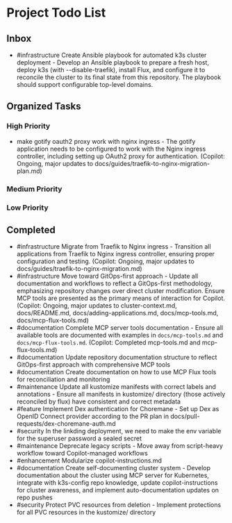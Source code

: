 # Project Todo List

## Inbox
<!-- Add new tasks here for Copilot to organize -->
- #infrastructure Create Ansible playbook for automated k3s cluster deployment - Develop an Ansible playbook to prepare a fresh host, deploy k3s (with --disable-traefik), install Flux, and configure it to reconcile the cluster to its final state from this repository. The playbook should support configurable top-level domains.

## Organized Tasks
<!-- Copilot will maintain this section -->

### High Priority
<!-- Critical bugs and important features -->
- make gotify oauth2 proxy work with nginx ingress - The gotify application needs to be configured to work with the Nginx ingress controller, including setting up OAuth2 proxy for authentication. (Copilot: Ongoing, major updates to docs/guides/traefik-to-nginx-migration-plan.md)

### Medium Priority
<!-- Enhancements and improvements -->

### Low Priority
<!-- Nice-to-haves and maintenance tasks -->

<!-- ## In Progress -->
<!-- Tasks currently being worked on -->

## Completed
<!-- Finished tasks -->
- #infrastructure Migrate from Traefik to Nginx ingress - Transition all applications from Traefik to Nginx ingress controller, ensuring proper configuration and testing. (Copilot: Ongoing, major updates to docs/guides/traefik-to-nginx-migration.md)
- #infrastructure Move toward GitOps-first approach - Update all documentation and workflows to reflect a GitOps-first methodology, emphasizing repository changes over direct cluster modification. Ensure MCP tools are presented as the primary means of interaction for Copilot. (Copilot: Ongoing, major updates to cluster-context.md, docs/README.md, docs/adding-applications.md, docs/mcp-tools.md, docs/mcp-flux-tools.md)
- #documentation Complete MCP server tools documentation - Ensure all available tools are documented with examples in `docs/mcp-tools.md` and `docs/mcp-flux-tools.md`. (Copilot: Completed mcp-tools.md and mcp-flux-tools.md)
- #documentation Update repository documentation structure to reflect GitOps-first approach with comprehensive MCP tools
- #documentation Create documentation on how to use MCP Flux tools for reconciliation and monitoring
- #maintenance Update all kustomize manifests with correct labels and annotations - Ensure all manifests in kustomize/ directory (those actively reconciled by flux) have consistent and correct metadata
- #feature Implement Dex authentication for Choremane - Set up Dex as OpenID Connect provider according to the PR plan in docs/pull-requests/dex-choremane-auth.md
- #security In the linkding deployment, we need to make the env variable for the superuser password a sealed secret
- #maintenance Deprecate legacy scripts - Move away from script-heavy workflow toward Copilot-managed workflows
- #enhancement Modularize copilot-instructions.md
- #documentation Create self-documenting cluster system - Develop documentation about the cluster using MCP server for Kubernetes, integrate with k3s-config repo knowledge, update copilot-instructions for cluster awareness, and implement auto-documentation updates on repo pushes
- #security Protect PVC resources from deletion - Implement protections for all PVC resources in the kustomize/ directory
